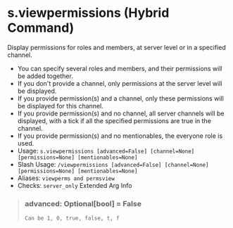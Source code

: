 # s.viewpermissions (Hybrid Command)
Display permissions for roles and members, at server level or in a specified channel.<br/>

- You can specify several roles and members, and their permissions will be added together.<br/>
- If you don't provide a channel, only permissions at the server level will be displayed.<br/>
- If you provide permission(s) and a channel, only these permissions will be displayed for this channel.<br/>
- If you provide permission(s) and no channel, all server channels will be displayed, with a tick if all the specified permissions are true in the channel.<br/>
- If you provide permission(s) and no mentionables, the everyone role is used.<br/>
 - Usage: `s.viewpermissions [advanced=False] [channel=None] [permissions=None] [mentionables=None]`
 - Slash Usage: `/viewpermissions [advanced=False] [channel=None] [permissions=None] [mentionables=None]`
 - Aliases: `viewperms and permsview`
 - Checks: `server_only`
Extended Arg Info
> ### advanced: Optional[bool] = False
> ```
> Can be 1, 0, true, false, t, f
> ```
